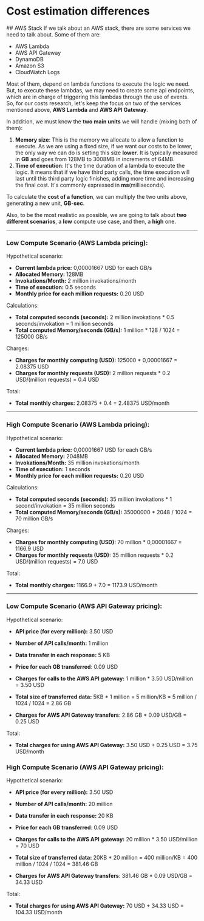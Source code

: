 # Cost estimation differences

## AWS Stack
If we talk about an AWS stack, there are some services we need to talk about. Some of them are:
- AWS Lambda
- AWS API Gateway
- DynamoDB
- Amazon S3
- CloudWatch Logs

Most of them, depend on lambda functions to execute the logic we need. But, to execute these lambdas, we may need to create some api endpoints, which are in charge of triggering this lambdas through the use of events. So, for our costs research, let's keep the focus on two of the services mentioned above, **AWS Lambda** and **AWS API Gateway**.

In addition, we must know the **two main units** we will handle (mixing both of them):

1. **Memory size**: This is the memory we allocate to allow a function to execute. As we are using a fixed size, if we want our costs to be lower, the only way we can do is setting this size **lower**. It is typically measured in **GB** and goes from 128MB to 3008MB in increments of 64MB.
2. **Time of execution**: It's the time duration of a lambda to execute the logic. It means that if we have third party calls, the time execution will last until this third party logic finishes, adding more time and increasing the final cost. It's commonly expressed in **ms**(milliseconds).

To calculate the **cost of a function**, we can multiply the two units above, generating a new unit, **GB-sec**.

Also, to be the most realistic as possible, we are going to talk about **two different scenarios**, a **low** compute use case, and then, a **high** one.

---

### Low Compute Scenario (AWS Lambda pricing):

Hypothetical scenario:
- **Current lambda price:** 0,00001667 USD for each GB/s
- **Allocated Memory:** 128MB
- **Invokations/Month:** 2 million invokations/month
- **Time of execution:** 0.5 seconds
- **Monthly price for each million requests:** 0.20 USD

Calculations:
- **Total computed seconds (seconds):** 2 million invokations * 0.5 seconds/invokation = 1 million seconds
- **Total computed Memory/seconds (GB/s):** 1 million * 128 / 1024 = 125000 GB/s

Charges:
- **Charges for monthly computing (USD):** 125000 * 0,00001667 = 2.08375 USD
- **Charges for monthly requests (USD):** 2 million requests * 0.2 USD/(million requests) = 0.4 USD

Total:
- **Total monthly charges:** 2.08375 + 0.4 = 2.48375 USD/month

---

### High Compute Scenario (AWS Lambda pricing):

Hypothetical scenario:
- **Current lambda price:** 0,00001667 USD for each GB/s
- **Allocated Memory:** 2048MB
- **Invokations/Month:** 35 million invokations/month
- **Time of execution:** 1 seconds
- **Monthly price for each million requests:** 0.20 USD

Calculations:
- **Total computed seconds (seconds):** 35 million invokations * 1 second/invokation = 35 million seconds
- **Total computed Memory/seconds (GB/s):** 35000000 * 2048 / 1024 = 70 million GB/s

Charges:
- **Charges for monthly computing (USD):** 70 million * 0,00001667 = 1166.9 USD
- **Charges for monthly requests (USD):** 35 million requests * 0.2 USD/(million requests) = 7.0 USD

Total:
- **Total monthly charges:** 1166.9 + 7.0 = 1173.9 USD/month

---

### Low Compute Scenario (AWS API Gateway pricing):

Hypothetical scenario:
- **API price (for every million):** 3.50 USD
- **Number of API calls/month:** 1 million
- **Data transfer in each response:** 5 KB
- **Price for each GB transferred**: 0.09 USD

- **Charges for calls to the AWS API gateway:** 1 million * 3.50 USD/million = 3.50 USD
- **Total size of transferred data:** 5KB * 1 million = 5 million/KB = 5 million / 1024 / 1024 = 2.86 GB
- **Charges for AWS API Gateway transfers**: 2.86 GB * 0.09 USD/GB = 0.25 USD

Total:
- **Total charges for using AWS API Gateway:** 3.50 USD + 0.25 USD = 3.75 USD/month

### High Compute Scenario (AWS API Gateway pricing):

Hypothetical scenario:
- **API price (for every million):** 3.50 USD
- **Number of API calls/month:** 20 million
- **Data transfer in each response:** 20 KB
- **Price for each GB transferred**: 0.09 USD

- **Charges for calls to the AWS API gateway:** 20 million * 3.50 USD/million = 70 USD
- **Total size of transferred data:** 20KB * 20 million = 400 million/KB = 400 million / 1024 / 1024 = 381.46 GB
- **Charges for AWS API Gateway transfers**: 381.46 GB * 0.09 USD/GB = 34.33 USD

Total:
- **Total charges for using AWS API Gateway:** 70 USD + 34.33 USD = 104.33 USD/month